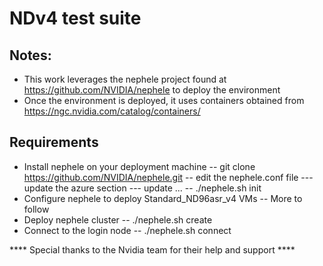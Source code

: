 # NDv4 test suite
## Notes:
- This work leverages the nephele project found at https://github.com/NVIDIA/nephele to deploy the environment
- Once the environment is deployed, it uses containers obtained from https://ngc.nvidia.com/catalog/containers/

## Requirements
- Install nephele on your deployment machine
-- git clone https://github.com/NVIDIA/nephele.git
-- edit the nephele.conf file
--- update the azure section
--- update ...
-- ./nephele.sh init
- Configure nephele to deploy Standard_ND96asr_v4 VMs
-- More to follow
- Deploy nephele cluster
-- ./nephele.sh create
- Connect to the login node
-- ./nephele.sh connect

**** Special thanks to the Nvidia team for their help and support ****
